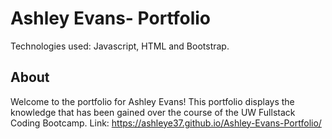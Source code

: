 # Ashley Evans- Portfolio

Technologies used: Javascript, HTML and Bootstrap.

## About

Welcome to the portfolio for Ashley Evans! This portfolio displays the knowledge that has been gained over the course of the UW Fullstack Coding Bootcamp. 
Link: https://ashleye37.github.io/Ashley-Evans-Portfolio/
